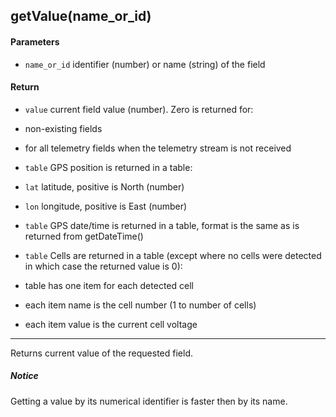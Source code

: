 <!-- This file was generated by the script. Do not edit it, any changes will be lost! -->

## getValue(name_or_id)



#### Parameters

* `name_or_id`  identifier (number) or name (string) of the field



#### Return

* `value` current field value (number). Zero is returned for:
 * non-existing fields
 * for all telemetry fields when the telemetry stream is not received

* `table` GPS position is returned in a table:
 * `lat` latitude, positive is North (number)
 * `lon` longitude, positive is East (number)

* `table` GPS date/time is returned in a table, format is the same 
as is returned from getDateTime()

* `table` Cells are returned in a table 
(except where no cells were detected in which 
case the returned value is 0):
 * table has one item for each detected cell
 * each item name is the cell number (1 to number of cells)
 * each item value is the current cell voltage



---
Returns current value of the requested field. 


##### Notice
Getting a value by its numerical identifier is faster then by its name.


